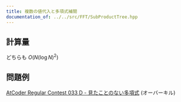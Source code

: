 ```yaml
---
title: 複数の値代入と多項式補間
documentation_of: ../../src/FFT/SubProductTree.hpp
---
```

## 計算量
どちらも $O(N (\log N)^2)$
## 問題例
[AtCoder Regular Contest 033 D - 見たことのない多項式](https://atcoder.jp/contests/arc033/tasks/arc033_4) (オーバーキル)